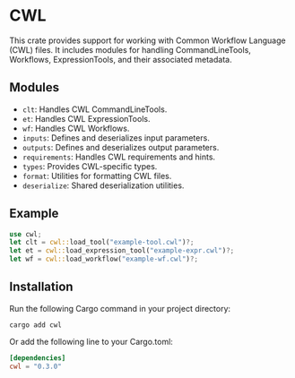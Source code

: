 # CWL
This crate provides support for working with Common Workflow Language (CWL) files.
It includes modules for handling CommandLineTools, Workflows, ExpressionTools, and their associated metadata.

## Modules
- `clt`: Handles CWL CommandLineTools.
- `et`: Handles CWL ExpressionTools.
- `wf`: Handles CWL Workflows.
- `inputs`: Defines and deserializes input parameters.
- `outputs`: Defines and deserializes output parameters.
- `requirements`: Handles CWL requirements and hints.
- `types`: Provides CWL-specific types.
- `format`: Utilities for formatting CWL files.
- `deserialize`: Shared deserialization utilities.

## Example
```rust
use cwl;
let clt = cwl::load_tool("example-tool.cwl")?;
let et = cwl::load_expression_tool("example-expr.cwl")?;
let wf = cwl::load_workflow("example-wf.cwl")?;
```

## Installation
Run the following Cargo command in your project directory:
```
cargo add cwl
```
Or add the following line to your Cargo.toml:
```toml
[dependencies]
cwl = "0.3.0"
```